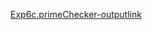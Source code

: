 [Exp6c.primeChecker-outputlink](https://github.com/Divyaprabhu784/Divya-4AL22CS040--Java/blob/main/Exp6c.PrimeServlet/prime2.png)
